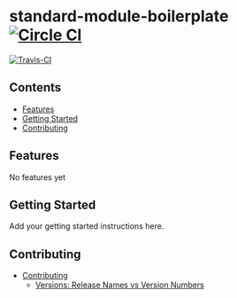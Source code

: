 # standard-module-boilerplate [![Circle CI](https://circleci.com/gh/gaboesquivel/standard-module-boilerplate/tree/master.svg?style=svg)](https://circleci.com/gh/gaboesquivel/standard-module-boilerplate/tree/master)
[![Travis-CI](https://travis-ci.org/gaboesquivel/standard-module-boilerplate.svg)](https://travis-ci.org/gaboesquivel/standard-module-boilerplate)



<!-- START doctoc generated TOC please keep comment here to allow auto update -->
<!-- DON'T EDIT THIS SECTION, INSTEAD RE-RUN doctoc TO UPDATE -->
## Contents

- [Features](#features)
- [Getting Started](#getting-started)
- [Contributing](#contributing)

<!-- END doctoc generated TOC please keep comment here to allow auto update -->

## Features

No features yet

## Getting Started

Add your getting started instructions here.

## Contributing

- [Contributing](docs/contributing/index.md)
  - [Versions: Release Names vs Version Numbers](docs/contributing/versions/index.md)
